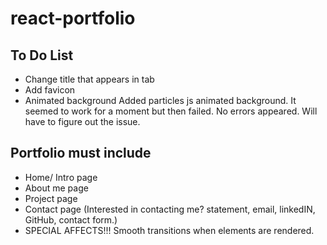 # react-portfolio

## To Do List
- Change title that appears in tab
- Add favicon
- Animated background
Added particles js animated background. It seemed to work for a moment but then failed. No errors appeared. Will have to figure out the issue.

## Portfolio must include
- Home/ Intro page
- About me page
- Project page
- Contact page (Interested in contacting me? statement, email, linkedIN, GitHub, contact form.)
- SPECIAL AFFECTS!!! Smooth transitions when elements are rendered.